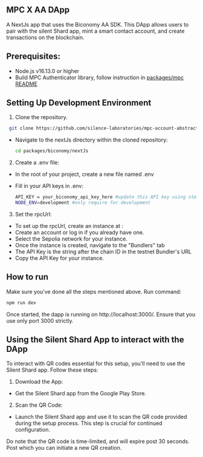 ## MPC X AA DApp
 A NextJs app that uses the Biconomy AA SDK. This DApp allows users to pair with the silent Shard app, mint a smart contact account, and create transactions on the blockchain.

## Prerequisites:
- Node.js v16.13.0 or higher
- Build MPC Authenticator library, follow instruction in [packages/mpc README](../../mpc/README.md)

## Setting Up Development Environment

1. Clone the repository.

 ```bash
  git clone https://github.com/silence-laboratories/mpc-account-abstraction-sdk
 ```

- Navigate to the nextJs directory within the cloned repository:

  ```bash
  cd packages/biconomy/nextJs
  ```

2. Create a .env file:
- In the root of your project, create a new file named .env

- Fill in your API keys in .env:
    ``` bash
    API_KEY = your_biconomy_api_key_here #update this API key using step 3 below
    NODE_ENV=development #only require for development
    ```
3. Set the rpcUrl:
- To set up the rpcUrl, create an instance at :
- Create an account or log in if you already have one.
- Select the Sepolia network for your instance.
- Once the instance is created, navigate to the "Bundlers" tab
- The API Key is the string after the chain ID in the testnet Bundler's URL 
- Copy the API Key for your instance.

## How to run
Make sure you've done all the steps mentioned above. Run command:

```sh
npm run dev
```

Once started, the dapp is running on http://localhost:3000/. Ensure that you use only port 3000 strictly.

## Using the Silent Shard App to interact with the DApp
To interact with QR codes essential for this setup, you'll need to use the Silent Shard app. Follow these steps:
1. Download the App:
 - Get the Silent Shard app from the Google Play Store.
2. Scan the QR Code:
 - Launch the Silent Shard app and use it to scan the QR code provided during the setup process. This step is crucial for continued configuration.

Do note that the QR code is time-limited, and will expire post 30 seconds. Post which you can initiate a new QR creation.


